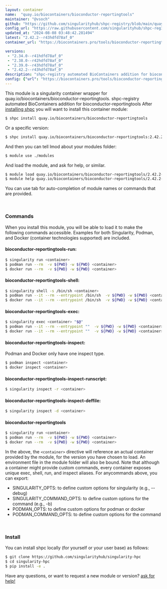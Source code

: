 ```yaml
---
layout: container
name:  "quay.io/biocontainers/bioconductor-reportingtools"
maintainer: "@vsoch"
github: "https://github.com/singularityhub/shpc-registry/blob/main/quay.io/biocontainers/bioconductor-reportingtools/container.yaml"
config_url: "https://raw.githubusercontent.com/singularityhub/shpc-registry/main/quay.io/biocontainers/bioconductor-reportingtools/container.yaml"
updated_at: "2024-08-08 03:48:42.281494"
latest: "2.42.2--r43hdfd78af_0"
container_url: "https://biocontainers.pro/tools/bioconductor-reportingtools"

versions:
 - "2.34.0--r41hdfd78af_0"
 - "2.38.0--r42hdfd78af_0"
 - "2.39.0--r43hdfd78af_0"
 - "2.42.2--r43hdfd78af_0"
description: "shpc-registry automated BioContainers addition for bioconductor-reportingtools"
config: {"url": "https://biocontainers.pro/tools/bioconductor-reportingtools", "maintainer": "@vsoch", "description": "shpc-registry automated BioContainers addition for bioconductor-reportingtools", "latest": {"2.42.2--r43hdfd78af_0": "sha256:29275413dc9b214aec7b5a3775c0131e54f7dfcbb43389050cf1e3779e7ae292"}, "tags": {"2.34.0--r41hdfd78af_0": "sha256:562eeb71107b5cd1d97b05f3b52ff6f633a8454f260d157e01a0039e464b312b", "2.38.0--r42hdfd78af_0": "sha256:4e5413f45941249a49577b4432c1eeb48da5b369fa879283d0d29b1055259506", "2.39.0--r43hdfd78af_0": "sha256:7993cdca829936ec321e847177697c9098d2ec6900b7b2c991e48dea296828cc", "2.42.2--r43hdfd78af_0": "sha256:29275413dc9b214aec7b5a3775c0131e54f7dfcbb43389050cf1e3779e7ae292"}, "docker": "quay.io/biocontainers/bioconductor-reportingtools"}
---
```


This module is a singularity container wrapper for quay.io/biocontainers/bioconductor-reportingtools.
shpc-registry automated BioContainers addition for bioconductor-reportingtools
After [installing shpc](#install) you will want to install this container module:


```bash
$ shpc install quay.io/biocontainers/bioconductor-reportingtools
```

Or a specific version:

```bash
$ shpc install quay.io/biocontainers/bioconductor-reportingtools:2.42.2--r43hdfd78af_0
```

And then you can tell lmod about your modules folder:

```bash
$ module use ./modules
```

And load the module, and ask for help, or similar.

```bash
$ module load quay.io/biocontainers/bioconductor-reportingtools/2.42.2--r43hdfd78af_0
$ module help quay.io/biocontainers/bioconductor-reportingtools/2.42.2--r43hdfd78af_0
```

You can use tab for auto-completion of module names or commands that are provided.

<br>

### Commands

When you install this module, you will be able to load it to make the following commands accessible.
Examples for both Singularity, Podman, and Docker (container technologies supported) are included.

#### bioconductor-reportingtools-run:

```bash
$ singularity run <container>
$ podman run --rm  -v ${PWD} -w ${PWD} <container>
$ docker run --rm  -v ${PWD} -w ${PWD} <container>
```

#### bioconductor-reportingtools-shell:

```bash
$ singularity shell -s /bin/sh <container>
$ podman run --it --rm --entrypoint /bin/sh  -v ${PWD} -w ${PWD} <container>
$ docker run --it --rm --entrypoint /bin/sh  -v ${PWD} -w ${PWD} <container>
```

#### bioconductor-reportingtools-exec:

```bash
$ singularity exec <container> "$@"
$ podman run --it --rm --entrypoint ""  -v ${PWD} -w ${PWD} <container> "$@"
$ docker run --it --rm --entrypoint ""  -v ${PWD} -w ${PWD} <container> "$@"
```

#### bioconductor-reportingtools-inspect:

Podman and Docker only have one inspect type.

```bash
$ podman inspect <container>
$ docker inspect <container>
```

#### bioconductor-reportingtools-inspect-runscript:

```bash
$ singularity inspect -r <container>
```

#### bioconductor-reportingtools-inspect-deffile:

```bash
$ singularity inspect -d <container>
```



#### bioconductor-reportingtools

```bash
$ singularity run <container>
$ podman run --rm  -v ${PWD} -w ${PWD} <container>
$ docker run --rm  -v ${PWD} -w ${PWD} <container>
```


In the above, the `<container>` directive will reference an actual container provided
by the module, for the version you have chosen to load. An environment file in the
module folder will also be bound. Note that although a container
might provide custom commands, every container exposes unique exec, shell, run, and
inspect aliases. For anycommands above, you can export:

 - SINGULARITY_OPTS: to define custom options for singularity (e.g., --debug)
 - SINGULARITY_COMMAND_OPTS: to define custom options for the command (e.g., -b)
 - PODMAN_OPTS: to define custom options for podman or docker
 - PODMAN_COMMAND_OPTS: to define custom options for the command

<br>

### Install

You can install shpc locally (for yourself or your user base) as follows:

```bash
$ git clone https://github.com/singularityhub/singularity-hpc
$ cd singularity-hpc
$ pip install -e .
```

Have any questions, or want to request a new module or version? [ask for help!](https://github.com/singularityhub/singularity-hpc/issues)